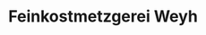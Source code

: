 ---
title: "Feinkostmetzgerei Weyh"
url: /schwabach/feinkostmetzgerei-weyh-wittelsbacherstrasse/
shop: Metzgerei
---